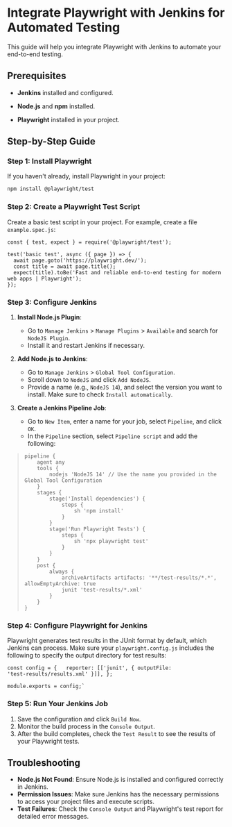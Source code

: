 # Integrate Playwright with Jenkins for Automated Testing

This guide will help you integrate Playwright with Jenkins to automate your end-to-end testing.

## Prerequisites

- **Jenkins** installed and configured.

- **Node.js** and **npm** installed.

- **Playwright** installed in your project.

## Step-by-Step Guide

### Step 1: Install Playwright

If you haven't already, install Playwright in your project:

```sh
npm install @playwright/test
```

### Step 2: Create a Playwright Test Script

Create a basic test script in your project. For example, create a file `example.spec.js`:

    const { test, expect } = require('@playwright/test');

    test('basic test', async ({ page }) => {
      await page.goto('https://playwright.dev/');
      const title = await page.title();
      expect(title).toBe('Fast and reliable end-to-end testing for modern web apps | Playwright');
    });

### Step 3: Configure Jenkins

1.  **Install Node.js Plugin**:

    - Go to `Manage Jenkins` > `Manage Plugins` > `Available` and search for `NodeJS Plugin`.
    - Install it and restart Jenkins if necessary.

2.  **Add Node.js to Jenkins**:

    - Go to `Manage Jenkins` > `Global Tool Configuration`.
    - Scroll down to `NodeJS` and click `Add NodeJS`.
    - Provide a name (e.g., `NodeJS 14`), and select the version you want to install. Make sure to check `Install automatically`.

3.  **Create a Jenkins Pipeline Job**:

    - Go to `New Item`, enter a name for your job, select `Pipeline`, and click `OK`.
    - In the `Pipeline` section, select `Pipeline script` and add the following:

>     pipeline {
>         agent any
>         tools {
>             nodejs 'NodeJS 14' // Use the name you provided in the Global Tool Configuration
>         }
>         stages {
>             stage('Install dependencies') {
>                 steps {
>                     sh 'npm install'
>                 }
>             }
>             stage('Run Playwright Tests') {
>                 steps {
>                     sh 'npx playwright test'
>                 }
>             }
>         }
>         post {
>             always {
>                 archiveArtifacts artifacts: '**/test-results/*.*', allowEmptyArchive: true
>                 junit 'test-results/*.xml'
>             }
>         }
>     }

### Step 4: Configure Playwright for Jenkins

Playwright generates test results in the JUnit format by default, which Jenkins can process. Make sure your `playwright.config.js` includes the following to specify the output directory for test results:

    const config = {   reporter: [['junit', { outputFile:
    'test-results/results.xml' }]], };

    module.exports = config;`

### Step 5: Run Your Jenkins Job

1.  Save the configuration and click `Build Now`.
2.  Monitor the build process in the `Console Output`.
3.  After the build completes, check the `Test Result` to see the results of your Playwright tests.

## Troubleshooting

- **Node.js Not Found**: Ensure Node.js is installed and configured correctly in Jenkins.
- **Permission Issues**: Make sure Jenkins has the necessary permissions to access your project files and execute scripts.
- **Test Failures**: Check the `Console Output` and Playwright's test report for detailed error messages.
